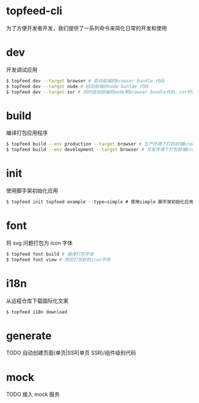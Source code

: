 # topfeed-cli

为了方便开发者开发，我们提供了一系列命令来简化日常的开发和使用

# dev

开发调试应用

```sh
$ topfeed dev --target browser # 启动前端的browser bundle 代码
$ topfeed dev --target node # 启动前端的node bunlde 代码
$ topfeed dev --target ssr # 同时启动前端的node和browser bundle代码，ssr时使用
```

# build

编译打包应用程序

```sh
$ topfeed build --env production --target browser # 生产环境下打包前端browser代码
$ topfeed build --env development --target browser # 开发环境下打包前端browser代码
```

# init

使用脚手架初始化应用

```js
$ topfeed init topfeed-example --type=simple # 使用simple 脚手架初始化应用
```

# font

将 svg 问题打包为 icon 字体

```sh
$ topfeed font build # 编译打包字体
$ topfeed font view # 预览打包好的icon字体
```

# i18n

从远程仓库下载国际化文案

```sh
$ topfeed i18n download
```

# generate

TODO
自动创建页面(单页|SSR|单页 SSR)/组件级别代码

# mock

TODO
接入 mock 服务
